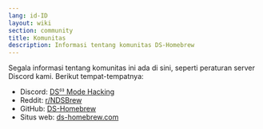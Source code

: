 ```yaml
---
lang: id-ID
layout: wiki
section: community
title: Komunitas
description: Informasi tentang komunitas DS-Homebrew
---
```


Segala informasi tentang komunitas ini ada di sini, seperti peraturan server Discord kami. Berikut tempat-tempatnya:
- Discord: [DS⁽ⁱ⁾ Mode Hacking](https://ds-homebrew.com/discord)
- Reddit: [r/NDSBrew](https://reddit.com/r/NDSBrew)
- GitHub: [DS-Homebrew](https://github.com/DS-Homebrew)
- Situs web: [ds-homebrew.com](https://ds-homebrew.com)
